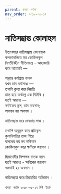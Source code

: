 ```yaml
---
parent: খসড়া পংক্তি
nav_order: ২০১৮-০৫-১৭
---
```


# নাতিসম্ভ্রান্ত কোলাহল

ইত্যাবসরে নাতিসম্ভ্রান্ত বেদনাভূক  
কলকাকলিতে মত্ত কোকিলকূল  
বিনতীবিহীন গীতিমাল্যে – আহাজারি  
করে আহামরি —

অক্লান্ত কর্মশ্রান্ত বালক  
যখন তার যথাসাধ্য —  
তথাপি ক্লান্ত করে নিয়তি  
শ্রান্ত হয়ে অর্ধমগ্ন এক নিমিষি ॥  
যতই আরাধ্য —  
ক্ষণিকের ভুল, তার অবসান;  
অবসান হয় অবসাদ ।

নাতিসম্ভ্রান্ত হরে দেবতার লাজ ।

তথাপি অনুকূল করে প্রতিকূল  
কুলাধিপতির তাজ শিরে  
বালকের হয় নব অভিযান  
কোকিলকূল করে ক্ষণিকে জয়গান ।

ছিদ্রাণ্বেষীর নিষ্পলক চাতক নয়ন  
যতই আরাধ্য - ক্ষণিকের জয়গান  
অযথাই হয় অবসান ।

নাতিসম্ভ্রান্ত করে চিরাচরিত অভিমান ।

`খসড়া পংক্তি` `২০১৮-০৫-১৭` `নিউ ইয়র্ক`
